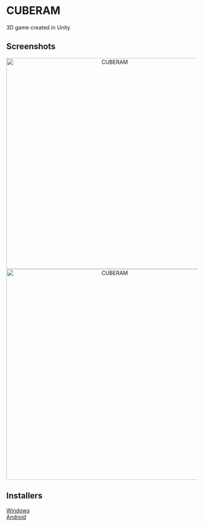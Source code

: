 # CUBERAM
3D game created in Unity

## Screenshots
<p align= "center">
<img src="https://i.imgur.com/i6kzSD7.png" title="CUBERAM" width= "555"/>
<img src="https://i.imgur.com/2n5ZKWU.png" title="CUBERAM" width= "555"/>
</p>

## Installers
<a href="http://www.mediafire.com/file/jkccolvevk47bm4/CUBERAM_setup_%2528x86%2529.exe/file"/>Windows</a><br>
<a href="http://www.mediafire.com/file/nipauc7yo9u993i/CUBERAM.apk/file"/>Android</a>
